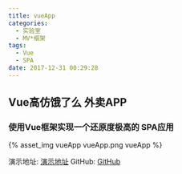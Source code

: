 ```yaml
---
title: vueApp
categories:
  - 实验室
  - MV*框架
tags:
  - Vue
  - SPA
date: 2017-12-31 00:29:28
---
```


## Vue高仿饿了么 外卖APP

### 使用Vue框架实现一个还原度极高的 SPA应用

{% asset_img vueApp vueApp.png vueApp %}
 
演示地址: [演示地址](http://ustbhuangyi.com/sell/#/goods)
GitHub: [GitHub](https://github.com/yllg/Vue-WebAPP)